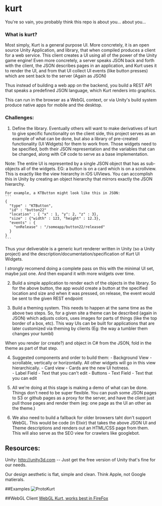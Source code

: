 # kurt
You're so vain, you probably think this repo is about you... about you...

### What is kurt?

Most simply, Kurt is a general purpose UI.  More concretely, it is an open source Unity Application,
and library, that when compiled produces a client for a web service.  This client creates a UI using
all of the power of the Unity game engine!  Even more concretely, a server speaks JSON back and forth
with the client, the JSON describes pages in an application, and Kurt uses it to render the UI, and
from that UI collect UI events (like button presses) which are sent back to the server (Again as JSON)

Thus instead of building a web app on the backend, you build a REST API that speaks a predefined JSON
language, which Kurt renders into graphics.

This can run in the browser as a WebGL context, or via Unity's build system produce native apps for
mobile and the desktop.

### Challenges:

  1. Define the library.  Eventually others will want to make derivatives of kurt to give specific
  functionality on the client side, this project serves as an example of what can be done, but also
  a library of pre-created functionality (UI Widgets) for them to work from.  Those widgets need to
  be specified, both their JSON representation and the variables that can be changed, along with C#
  code to serve as a base implementation.  

  Note: The entire UI is represented by a single JSON object that has as sub-objects all of the
  widgets.  EG: a button is on a card which is on a scrollview. This is exactly like the view
  hierarchy in iOS UIViews.  You can accomplish this in Unity by creating an object hierarchy that
  mirrors exactly the JSON hierarchy.

    For example, a KTButton might look like this in JSON:
    ```
    {
      "type" : "KTButton",
      "id" : "button22"
      "location" : { "x" : 1, "y": 2, "z" : 3},
      "size" : {"width" : 123, "height" : 12.3},
      "events" : {
        "onRelease" : "/someapp/button22/released"
      }
    }
    ```

  Thus your deliverable is a generic kurt renderer written in Unity (so a Unity project) and the
  description/documentation/specification of Kurt UI Widgets.

  I *strongly* recomend doing a complete pass on this with the minimal UI set, maybe just one. And
  then expand it with more widgets over time.

  2. Build a simple application to render each of the objects in the library. So for the above button,
  the app would create a button at the specified location and size and when it was pressed, on release,
  the event would be sent to the given REST endpoint

  3. Build a theming system.  This needs to happen at the same time as the above two steps.  So, for
  a given site a theme can be described (again in JSON) which adjusts colors, uses images for parts
  of things (like the top border of a box, etc).   This way UIs can be built for applications that
  are later customized via theming by clients (Eg: the way a tumbler them changes your tumbl)

  When you render (or create?) and object in C# from the JSON, fold in the theme as part of that step.

  4. Suggested components and order to build them:
    - Background View - scrollable, vertically or horizontally.  All other widgets will go in this
    view hierarchically.
    - Card view - Cards are the new UI hotness.  
    - Label Field - Text that you can't edit
    - Buttons
    - Text Field - Text that you can edit

  5. All we're doing at this stage is making a demo of what can be done. Things don't need to be
  super flexible.  You can push some JSON pages to S3 or github pages as a proxy for the server,
  and have the client just pull those pages and render them (eg: one page as the UI an other as the
  theme.)

  6. We also need to build a fallback for older browsers taht don't support WebGL.  This would be
  code (in Elixir) that takes the above JSON UI and Theme descriptions and renders out an HTML/CSS
  page from them. This will also serve as the SEO view for crawlers like googlebot.

## Resources:

Unity: http://unity3d.com -- Just get the free version of Unity that's fine for our needs.

Our design aesthetic is flat, simple and clean.  Think Apple, not Google matierals.

##Examples
![ProtoKurt](http://gyazo.com/274f9f43e73559c7b8cb5a83236cb0dc.png)

##WebGL Client
[WebGL Kurt, works best in FireFox](http://snowie.github.io/kurt/viewer.html)
